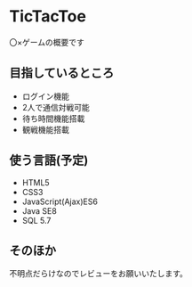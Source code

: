 # TicTacToe
〇×ゲームの概要です

## 目指しているところ
- ログイン機能
- 2人で通信対戦可能
- 待ち時間機能搭載
- 観戦機能搭載

## 使う言語(予定)
- HTML5
- CSS3
- JavaScript(Ajax)ES6
- Java SE8
- SQL 5.7

## そのほか
不明点だらけなのでレビューをお願いいたします。
